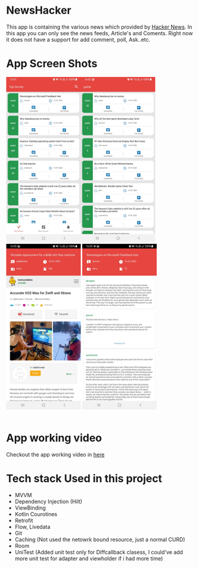 # NewsHacker
 
 This app is containing the various news which provided by <a href="https://github.com/HackerNews/API">Hacker News</a>. In this app you can only see the news feeds, Article's and Coments. Right now it does not have a support for add comment, poll, Ask..etc. 
 
 # App Screen Shots

<img src="https://github.com/Steveit96/NewsHacker/blob/main/screenshots/Screenshot_20220116-160118_NewsHacker.jpg" width="200" style="max-width:100%;"><img src="https://github.com/Steveit96/NewsHacker/blob/main/screenshots/Screenshot_20220116-160206_NewsHacker.jpg" width="200" style="max-width:100%;">   <img src="https://github.com/Steveit96/NewsHacker/blob/main/screenshots/Screenshot_20220116-160302_NewsHacker.jpg" width="200" style="max-width:100%;">
<img src="https://github.com/Steveit96/NewsHacker/blob/main/screenshots/Screenshot_20220116-160351_NewsHacker.jpg" width="200" style="max-width:100%;"></br></br>

# App working video

 Checkout the app working video in <a href="https://github.com/Steveit96/NewsHacker/blob/main/video/newshacker.mp4">here</a>

# Tech stack Used in this project

- MVVM
- Dependency Injection (Hilt)
- ViewBinding
- Kotlin Courotines
- Retrofit
- Flow, Livedata
- Git
- Caching (Not used the netowrk bound resource, just a normal CURD)
- Room
- UniTest (Added unit test only for Diffcallback clasess, I could've add more unit test for adapter and viewholder if i had more time)

